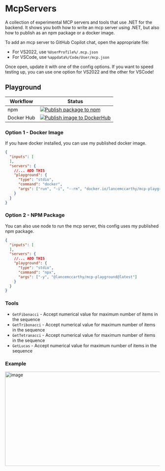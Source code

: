 # McpServers

A collection of experimental MCP servers and tools that use .NET for the backend. It shows you both how to write an mcp server using .NET, but also how to publish as an npm package or a docker image.

To add an mcp server to GitHub Copilot chat, open the appropriate file:

- For VS2022, use `%UserProfile%/.mcp.json`
- For VSCode, use `%appdata%/Code/User/mcp.json`

Once open, update it with one of the config options. If you want to speed testing up, you can use one option for VS2022 and the other for VSCode!

## Playground

| Workflow | Status |
|---|---|
| npm | [![Publish package to npm](https://github.com/LanceMcCarthy/McpServers/actions/workflows/publish-npm.yml/badge.svg)](https://github.com/LanceMcCarthy/McpServers/actions/workflows/publish-npm.yml) |
| Docker Hub | [![Publish image to DockerHub](https://github.com/LanceMcCarthy/McpServers/actions/workflows/publish-docker.yml/badge.svg)](https://github.com/LanceMcCarthy/McpServers/actions/workflows/publish-docker.yml) |

### Option 1 - Docker Image

If you have docker installed, you can use my published docker image.

```json
{
  "inputs": [
  ],
  "servers": {
    //... ADD THIS
    "playground": {
      "type": "stdio",
      "command": "docker",
      "args": ["run", "-i", "--rm", "docker.io/lancemccarthy/mcp-playground:latest"]
    }
  }
}
```

### Option 2 - NPM Package

You can also use node to run the mcp server, this config uses my published npm package.

```json
{
  "inputs": [
  ],
  "servers": {
    //... ADD THIS
    "playground": {
      "type": "stdio",
      "command": "npx",
      "args": ["-y", "@lancemccarthy/mcp-playground@latest"]
    }
  }
}
```

### Tools

- `GetFibonacci` - Accept numerical value for maximum number of items in the sequence
- `GetTribonacci` - Accept numerical value for maximum number of items in the sequence
- `GetTetranacci` - Accept numerical value for maximum number of items in the sequence
- `GetLucas` - Accept numerical value for maximum number of items in the sequence

### Example

<img width="520" height="306" alt="image" src="https://github.com/user-attachments/assets/7d2dba5f-82a8-4046-9d14-18bdc3053541" />

